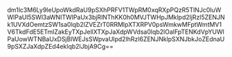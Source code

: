 dm1lc3M6Ly9leUpoWkdRaU9pSXhPRFV1TWpRM0xqRXpPQzR5TlNJc0luWWlPaUl5SWl3aWNITWlPaUx3bjRlNThKK0h0MVJTWHpJMklpd2ljRzl5ZENJNk1UVXdOemtzSW1sa0lqb2lZVEZrT0RRMlpXTXRPV0psWmkwMFptWmtMV1V6TkdFdE5ETmlZakEyTXpJellXTXpJaXdpWVdsa0lqb2lOalFpTENKdVpYUWlPaUowWTNBaUxDSjBlWEJsSWpvaUlpd2lhRzl6ZENJNklpSXNJbkJoZEdnaU9pSXZJaXdpZEd4eklqb2lJbjA9Cg==